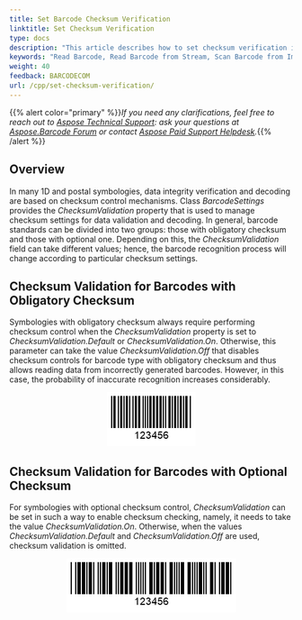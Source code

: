```yaml
---
title: Set Barcode Checksum Verification
linktitle: Set Checksum Verification
type: docs
description: "This article describes how to set checksum verification in Aspose.BarCode for C++"
keywords: "Read Barcode, Read Barcode from Stream, Scan Barcode from Image, Read Many Barcodes in One Image, Aspose.BarCode, Read Barcode C++"
weight: 40
feedback: BARCODECOM
url: /cpp/set-checksum-verification/
---
```


{{% alert color="primary" %}}*If you need any clarifications, feel free to reach out to [Aspose Technical Support](/barcode/cpp/technical-support/): ask your questions at [Aspose.Barcode Forum](https://forum.aspose.com/c/barcode/13) or contact [Aspose Paid Support Helpdesk](https://helpdesk.aspose.com/).*{{% /alert %}}

## **Overview**
In many 1D and postal symbologies, data integrity verification and decoding are based on checksum control mechanisms. Class *BarcodeSettings* provides the *ChecksumValidation* property that is used to manage checksum settings for data validation and decoding. In general, barcode standards can be divided into two groups: those with obligatory checksum and those with optional one. Depending on this, the *ChecksumValidation* field can take different values; hence, the barcode recognition process will change according to particular checksum settings.  

## **Checksum Validation for Barcodes with Obligatory Checksum**
Symbologies with obligatory checksum always require performing checksum control when the *ChecksumValidation* property is set to *ChecksumValidation.Default* or *ChecksumValidation.On*. Otherwise, this parameter can take the value *ChecksumValidation.Off* that disables checksum controls for barcode type with obligatory checksum and thus allows reading data from incorrectly generated barcodes. However, in this case, the probability of inaccurate recognition increases considerably.  
  
  
<p align="center"><img src="code11.png"></p> 

## **Checksum Validation for Barcodes with Optional Checksum**
For symbologies with optional checksum control, *ChecksumValidation* can be set in such a way to enable checksum checking, namely, it needs to take the value *ChecksumValidation.On*. Otherwise, when the values *ChecksumValidation.Default* and *ChecksumValidation.Off* are used, checksum validation is omitted.  
  
  
<p align="center"><img src="code39.png"></p>


